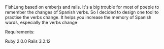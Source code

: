 FishLang based on emberjs and rails.
It's a big trouble for most of poeple to remember the changes of Spanish verbs.
So I decided to design one tool to practise the verbs change.
It helps you increase the memory of Spanish words, especially the verbs change

Requirements:

Ruby 2.0.0
Rails 3.2.12

